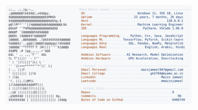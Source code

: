 <picture>
  <source srcset="https://raw.githubusercontent.com/mmazinjameel/mmazinjameel/main/dark_mode.svg?v=1751379042" media="(prefers-color-scheme: dark)">
  <img src="https://raw.githubusercontent.com/mmazinjameel/mmazinjameel/main/light_mode.svg?v=1751379042">
</picture>
